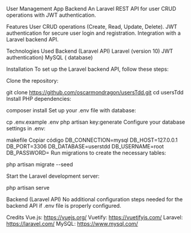 
User Management App Backend
An Laravel  REST API for user CRUD operations with JWT authentication.

Features
User CRUD operations (Create, Read, Update, Delete).
JWT authentication for secure user login and registration.
Integration with a Laravel backend API.

Technologies Used
Backend (Laravel API)
Laravel (version 10)
JWT authentication)
MySQL ( database)



Installation
To set up the Laravel backend API, follow these steps:

Clone the repository:

git clone https://github.com/oscarmondragon/usersTdd.git
cd usersTdd
Install PHP dependencies:

composer install
Set up your .env file with database:

cp .env.example .env
php artisan key:generate
Configure your database settings in .env:

makefile
Copiar código
DB_CONNECTION=mysql
DB_HOST=127.0.0.1
DB_PORT=3306
DB_DATABASE=userstdd
DB_USERNAME=root
DB_PASSWORD=
Run migrations to create the necessary tables:

php artisan migrate --seed


Start the Laravel development server:


php artisan serve

Backend (Laravel API)
No additional configuration steps needed for the backend API if .env file is properly configured.

Credits
Vue.js: https://vuejs.org/
Vuetify: https://vuetifyjs.com/
Laravel: https://laravel.com/
MySQL: https://www.mysql.com/
